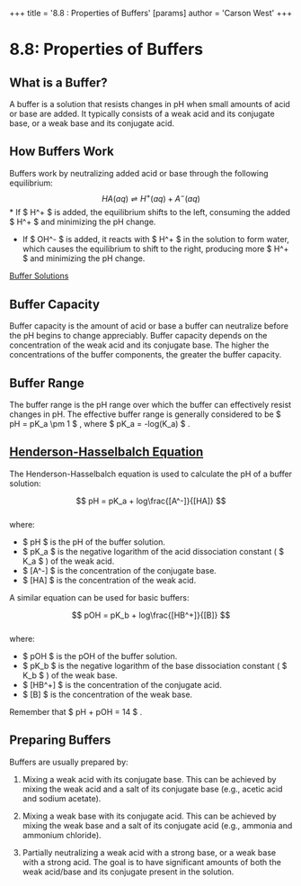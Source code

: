 +++
 title = '8.8 : Properties of Buffers'
[params]
	author = 'Carson West'
+++
# 8.8: Properties of Buffers

## What is a Buffer?
A buffer is a solution that resists changes in pH when small amounts of acid or base are added. It typically consists of a weak acid and its conjugate base, or a weak base and its conjugate acid.

## How Buffers Work
Buffers work by neutralizing added acid or base through the following equilibrium:
 $$ HA(aq) \rightleftharpoons H^+(aq) + A^-(aq) $$  *   If  $ H^+ $  is added, the equilibrium shifts to the left, consuming the added  $ H^+ $  and minimizing the pH change.
*   If  $ OH^- $  is added, it reacts with  $ H^+ $  in the solution to form water, which causes the equilibrium to shift to the right, producing more  $ H^+ $  and minimizing the pH change.

[Buffer Solutions](./../buffer-solutions/)
## Buffer Capacity
Buffer capacity is the amount of acid or base a buffer can neutralize before the pH begins to change appreciably.  Buffer capacity depends on the concentration of the weak acid and its conjugate base. The higher the concentrations of the buffer components, the greater the buffer capacity.

## Buffer Range
The buffer range is the pH range over which the buffer can effectively resist changes in pH.  The effective buffer range is generally considered to be  $ pH = pK_a \pm 1 $ , where  $ pK_a = -log(K_a) $ .

## [Henderson-Hasselbalch Equation](./../henderson-hasselbalch-equation/)
The Henderson-Hasselbalch equation is used to calculate the pH of a buffer solution:

 $$ pH = pK_a + log\frac{[A^-]}{[HA]} $$  
where:
*    $ pH $  is the pH of the buffer solution.
*    $ pK_a $  is the negative logarithm of the acid dissociation constant ( $ K_a $ ) of the weak acid.
*    $ [A^-] $  is the concentration of the conjugate base.
*    $ [HA] $  is the concentration of the weak acid.

A similar equation can be used for basic buffers:

 $$ pOH = pK_b + log\frac{[HB^+]}{[B]} $$  
where:
*    $ pOH $  is the pOH of the buffer solution.
*    $ pK_b $  is the negative logarithm of the base dissociation constant ( $ K_b $ ) of the weak base.
*    $ [HB^+] $  is the concentration of the conjugate acid.
*    $ [B] $  is the concentration of the weak base.

Remember that  $ pH + pOH = 14 $ .

## Preparing Buffers
Buffers are usually prepared by:

1.  Mixing a weak acid with its conjugate base. This can be achieved by mixing the weak acid and a salt of its conjugate base (e.g., acetic acid and sodium acetate).

2.  Mixing a weak base with its conjugate acid. This can be achieved by mixing the weak base and a salt of its conjugate acid (e.g., ammonia and ammonium chloride).

3.  Partially neutralizing a weak acid with a strong base, or a weak base with a strong acid.  The goal is to have significant amounts of both the weak acid/base and its conjugate present in the solution.
